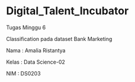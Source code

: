 # Digital_Talent_Incubator

Tugas Minggu 6

Classification pada dataset Bank Marketing

Nama	: Amalia Ristantya

Kelas	: Data Science-02

NIM	: DS0203
